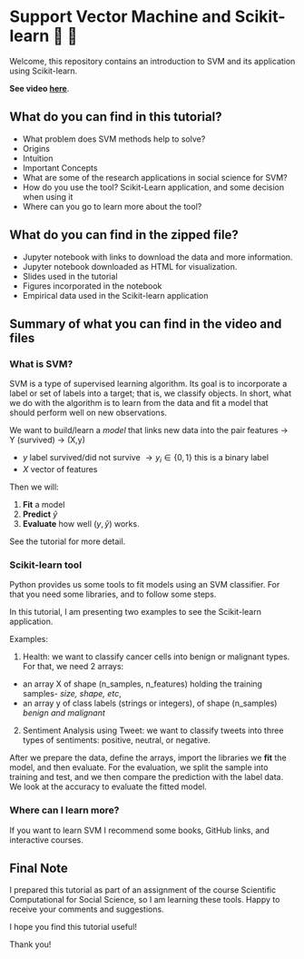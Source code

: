 # Support Vector Machine and Scikit-learn 🤖 🦾

Welcome, this repository contains an introduction to SVM and its application using Scikit-learn. 

**See video [here](https://pitt.hosted.panopto.com/Panopto/Pages/Viewer.aspx?id=5f994000-d1d1-49bf-bec2-ac810157b3b6)**.  


## What do you can find in this tutorial?
- What problem does SVM methods help to solve?
- Origins
- Intuition
- Important Concepts
- What are some of the research applications in social science for SVM? 
- How do you use the tool? Scikit-Learn application, and some decision when using it
- Where can you go to learn more about the tool?

## What do you can find in the zipped file?
* Jupyter notebook with links to download the data and more information. 
* Jupyter notebook downloaded as HTML for visualization. 
* Slides used in the tutorial
* Figures incorporated in the notebook
* Empirical data used in the Scikit-learn application

## Summary of what you can find in the video and files

### What is SVM?

SVM is a type of supervised learning algorithm. Its goal is to incorporate a label or set of labels into a target; that is, we classify objects. In short, what we do with the algorithm is to learn from the data and fit a model that should perform well on new observations.

We want to build/learn a *model* that links new data into the pair features $\rightarrow$ Y (survived) $\rightarrow$ (X,y)
  + $y$ label survived/did not survive $\rightarrow y_{i} \in \{0,1\}$ this is a binary label
  + $X$ vector of features
  
Then we will:
1. **Fit** a model
2. **Predict**  $\hat{y}$
3. **Evaluate** how well $(y, \hat{y})$ works. 

See the tutorial for more detail. 

### Scikit-learn tool
Python provides us some tools to fit models using an SVM classifier. For that you need some libraries, and to follow some steps. 

In this tutorial, I am presenting two examples to see the Scikit-learn application.

Examples: 
1. Health: we want to classify cancer cells into benign or malignant types. For that, we need 2 arrays:
  - an array X of shape (n_samples, n_features) holding the training samples- _size, shape, etc_,
  - an array y of class labels (strings or integers), of shape (n_samples) _benign and malignant_
2. Sentiment Analysis using Tweet: we want to classify tweets into three types of sentiments: positive, neutral, or negative. 

After we prepare the data, define the arrays, import the libraries we **fit** the model, and then evaluate. For the evaluation, we split the sample into training and test, and we then compare the prediction with the label data. We look at the accuracy to evaluate the fitted model. 

### Where can I learn more?
If you want to learn SVM I recommend some books, GitHub links, and interactive courses. 

## Final Note

I prepared this tutorial as part of an assignment of the course Scientific Computational for Social Science, so I am learning these tools. Happy to receive your comments and suggestions. 

I hope you find this tutorial useful!

Thank you!
